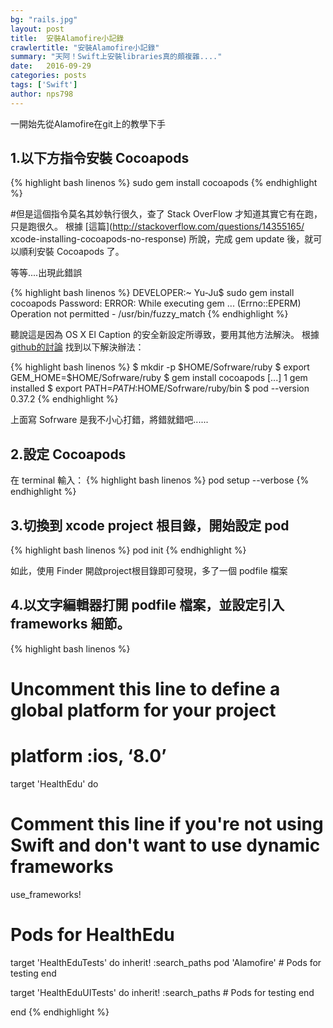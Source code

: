 ```yaml
---
bg: "rails.jpg"
layout: post
title:  安裝Alamofire小記錄
crawlertitle: "安裝Alamofire小記錄"
summary: "天阿！Swift上安裝libraries真的頗複雜...."
date:   2016-09-29
categories: posts
tags: ['Swift']
author: nps798
---
```


一開始先從Alamofire在git上的教學下手  

## 1.以下方指令安裝 Cocoapods  

{% highlight bash linenos %}
sudo gem install cocoapods
{% endhighlight %}

#但是這個指令莫名其妙執行很久，查了 Stack OverFlow 才知道其實它有在跑，只是跑很久。
根據 [這篇](http://stackoverflow.com/questions/14355165/ xcode-installing-cocoapods-no-response) 所說，完成 gem update 後，就可以順利安裝 Cocoapods 了。

等等....出現此錯誤

{% highlight bash linenos %}
DEVELOPER:~ Yu-Ju$ sudo gem install cocoapods
Password:
ERROR:  While executing gem ... (Errno::EPERM)
    Operation not permitted - /usr/bin/fuzzy_match
{% endhighlight %}

聽說這是因為 OS X El Caption 的安全新設定所導致，要用其他方法解決。
根據 [github的討論](https://github.com/CocoaPods/CocoaPods/issues/3692) 找到以下解決辦法：

{% highlight bash linenos %}
$ mkdir -p $HOME/Sofrware/ruby
$ export GEM_HOME=$HOME/Sofrware/ruby
$ gem install cocoapods
[...]
1 gem installed
$ export PATH=$PATH:$HOME/Sofrware/ruby/bin
$ pod --version
0.37.2
{% endhighlight %}

上面寫 Sofrware 是我不小心打錯，將錯就錯吧......

## 2.設定 Cocoapods

在 terminal 輸入：
{% highlight bash linenos %}
pod setup --verbose
{% endhighlight %}

## 3.切換到 xcode project 根目錄，開始設定 pod

{% highlight bash linenos %}
pod init
{% endhighlight %}

如此，使用 Finder 開啟project根目錄即可發現，多了一個 podfile 檔案

## 4.以文字編輯器打開 podfile 檔案，並設定引入 frameworks 細節。

{% highlight bash linenos %}
# Uncomment this line to define a global platform for your project
# platform :ios, ‘8.0’

target 'HealthEdu' do
  # Comment this line if you're not using Swift and don't want to use dynamic frameworks
  use_frameworks!

  # Pods for HealthEdu

  target 'HealthEduTests' do
    inherit! :search_paths
    pod 'Alamofire'
    # Pods for testing
  end

  target 'HealthEduUITests' do
    inherit! :search_paths
    # Pods for testing
  end

end
{% endhighlight %}







